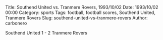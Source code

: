 Title: Southend United vs. Tranmere Rovers, 1993/10/02
Date: 1993/10/02 00:00
Category: sports
Tags: football, football scores, Southend United, Tranmere Rovers
Slug: southend-united-vs-tranmere-rovers
Author: carbonero


Southend United 1 - 2 Tranmere Rovers

